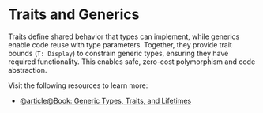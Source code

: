 # Traits and Generics

Traits define shared behavior that types can implement, while generics enable code reuse with type parameters. Together, they provide trait bounds (`T: Display`) to constrain generic types, ensuring they have required functionality. This enables safe, zero-cost polymorphism and code abstraction.

Visit the following resources to learn more:

- [@article@Book: Generic Types, Traits, and Lifetimes](https://doc.rust-lang.org/book/ch10-00-generics.html)
